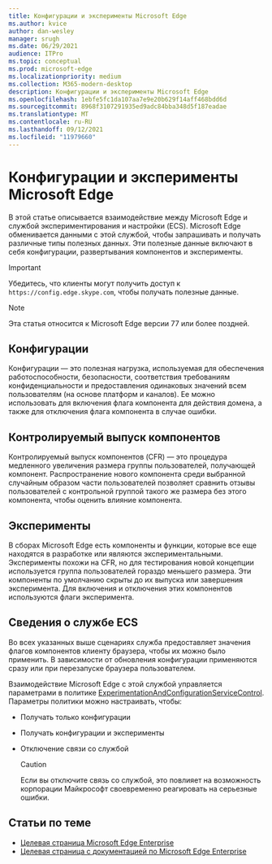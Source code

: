 ```yaml
---
title: Конфигурации и эксперименты Microsoft Edge
ms.author: kvice
author: dan-wesley
manager: srugh
ms.date: 06/29/2021
audience: ITPro
ms.topic: conceptual
ms.prod: microsoft-edge
ms.localizationpriority: medium
ms.collection: M365-modern-desktop
description: Конфигурации и эксперименты Microsoft Edge
ms.openlocfilehash: 1ebfe5fc1da107aa7e9e20b629f14aff468bdd6d
ms.sourcegitcommit: 8968f3107291935ed9adc84bba348d5f187eadae
ms.translationtype: MT
ms.contentlocale: ru-RU
ms.lasthandoff: 09/12/2021
ms.locfileid: "11979660"
---
```

# <a name="microsoft-edge-configurations-and-experimentation"></a>Конфигурации и эксперименты Microsoft Edge

В этой статье описывается взаимодействие между Microsoft Edge и службой экспериментирования и настройки (ECS). Microsoft Edge обменивается данными с этой службой, чтобы запрашивать и получать различные типы полезных данных. Эти полезные данные включают в себя конфигурации, развертывания компонентов и эксперименты.

> [!IMPORTANT]
> Убедитесь, что клиенты могут получить доступ к `https://config.edge.skype.com`, чтобы получать полезные данные.

> [!NOTE]
> Эта статья относится к Microsoft Edge версии 77 или более поздней.

## <a name="configurations"></a>Конфигурации

Конфигурации — это полезная нагрузка, используемая для обеспечения работоспособности, безопасности, соответствия требованиям конфиденциальности и предоставления одинаковых значений всем пользователям (на основе платформ и каналов). Ее можно использовать для включения флага компонента для действия домена, а также для отключения флага компонента в случае ошибки.

## <a name="controlled-feature-rollout"></a>Контролируемый выпуск компонентов

Контролируемый выпуск компонентов (CFR) — это процедура медленного увеличения размера группы пользователей, получающей компонент. Распространение нового компонента среди выбранной случайным образом части пользователей позволяет сравнить отзывы пользователей с контрольной группой такого же размера без этого компонента, чтобы оценить влияние компонента.

## <a name="experiments"></a>Эксперименты

В сборах Microsoft Edge есть компоненты и функции, которые все еще находятся в разработке или являются экспериментальными. Эксперименты похожи на CFR, но для тестирования новой концепции используется группа пользователей гораздо меньшего размера. Эти компоненты по умолчанию скрыты до их выпуска или завершения эксперимента. Для включения и отключения этих компонентов используются флаги эксперимента.

## <a name="about-the-ecs"></a>Сведения о службе ECS

Во всех указанных выше сценариях служба предоставляет значения флагов компонентов клиенту браузера, чтобы их можно было применить. В зависимости от обновления конфигурации применяются сразу или при перезапуске браузера пользователем.

Взаимодействие Microsoft Edge с этой службой управляется параметрами в политике [ExperimentationAndConfigurationServiceControl](./microsoft-edge-policies.md#experimentationandconfigurationservicecontrol). Параметры политики можно настраивать, чтобы:

- Получать только конфигурации
- Получать конфигурации и эксперименты
- Отключение связи со службой

  > [!CAUTION]
  > Если вы отключите связь со службой, это повлияет на возможность корпорации Майкрософт своевременно реагировать на серьезные ошибки.

## <a name="see-also"></a>Статьи по теме

- [Целевая страница Microsoft Edge Enterprise](https://www.microsoftedgeinsider.com/enterprise)
- [Целевая страница с документацией по Microsoft Edge Enterprise](./index.yml)
